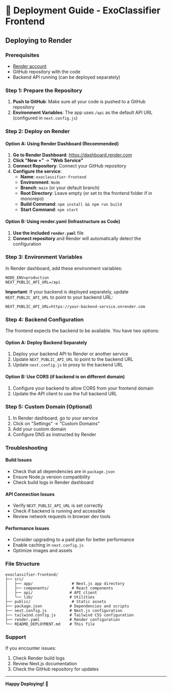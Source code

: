 # 🚀 Deployment Guide - ExoClassifier Frontend

## Deploying to Render

### Prerequisites
- [Render account](https://render.com)
- GitHub repository with the code
- Backend API running (can be deployed separately)

### Step 1: Prepare the Repository

1. **Push to GitHub**: Make sure all your code is pushed to a GitHub repository
2. **Environment Variables**: The app uses `/api` as the default API URL (configured in `next.config.js`)

### Step 2: Deploy on Render

#### Option A: Using Render Dashboard (Recommended)

1. **Go to Render Dashboard**: https://dashboard.render.com
2. **Click "New +"** → **"Web Service"**
3. **Connect Repository**: Connect your GitHub repository
4. **Configure the service**:
   - **Name**: `exoclassifier-frontend`
   - **Environment**: `Node`
   - **Branch**: `main` (or your default branch)
   - **Root Directory**: Leave empty (or set to the frontend folder if in monorepo)
   - **Build Command**: `npm install && npm run build`
   - **Start Command**: `npm start`

#### Option B: Using render.yaml (Infrastructure as Code)

1. **Use the included `render.yaml`** file
2. **Connect repository** and Render will automatically detect the configuration

### Step 3: Environment Variables

In Render dashboard, add these environment variables:

```
NODE_ENV=production
NEXT_PUBLIC_API_URL=/api
```

**Important**: If your backend is deployed separately, update `NEXT_PUBLIC_API_URL` to point to your backend URL:
```
NEXT_PUBLIC_API_URL=https://your-backend-service.onrender.com
```

### Step 4: Backend Configuration

The frontend expects the backend to be available. You have two options:

#### Option A: Deploy Backend Separately
1. Deploy your backend API to Render or another service
2. Update `NEXT_PUBLIC_API_URL` to point to the backend URL
3. Update `next.config.js` to proxy to the backend URL

#### Option B: Use CORS (if backend is on different domain)
1. Configure your backend to allow CORS from your frontend domain
2. Update the API client to use the full backend URL

### Step 5: Custom Domain (Optional)

1. In Render dashboard, go to your service
2. Click on "Settings" → "Custom Domains"
3. Add your custom domain
4. Configure DNS as instructed by Render

### Troubleshooting

#### Build Issues
- Check that all dependencies are in `package.json`
- Ensure Node.js version compatibility
- Check build logs in Render dashboard

#### API Connection Issues
- Verify `NEXT_PUBLIC_API_URL` is set correctly
- Check if backend is running and accessible
- Review network requests in browser dev tools

#### Performance Issues
- Consider upgrading to a paid plan for better performance
- Enable caching in `next.config.js`
- Optimize images and assets

### File Structure

```
exoclassifier-frontend/
├── src/
│   ├── app/                 # Next.js app directory
│   ├── components/          # React components
│   ├── api/                # API client
│   └── lib/                # Utilities
├── public/                  # Static assets
├── package.json            # Dependencies and scripts
├── next.config.js          # Next.js configuration
├── tailwind.config.js      # Tailwind CSS configuration
├── render.yaml             # Render configuration
└── README_DEPLOYMENT.md    # This file
```

### Support

If you encounter issues:
1. Check Render build logs
2. Review Next.js documentation
3. Check the GitHub repository for updates

---

**Happy Deploying! 🎉**
